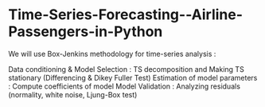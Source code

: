 # Time-Series-Forecasting--Airline-Passengers-in-Python

We will use Box-Jenkins methodology for time-series analysis :

Data conditioning & Model Selection : TS decomposition and Making TS stationary (Differencing & Dikey Fuller Test)
Estimation of model parameters : Compute coefficients of model
Model Validation : Analyzing residuals (normality, white noise, Ljung-Box test)
